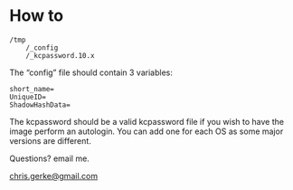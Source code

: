 # How to

```
/tmp
    /_config
    /_kcpassword.10.x 
```

The “config” file should contain 3 variables:


```
short_name=
UniqueID=
ShadowHashData=

```

The kcpassword should be a valid kcpassword file if you wish to have the image perform an autologin. You can add one for each OS as some major versions are different.

Questions? email me. 

chris.gerke@gmail.com